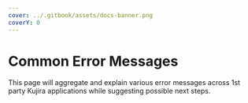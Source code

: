 ```yaml
---
cover: ../.gitbook/assets/docs-banner.png
coverY: 0
---
```


# Common Error Messages

This page will aggregate and explain various error messages across 1st party Kujira applications while suggesting possible next steps.&#x20;
